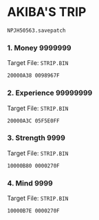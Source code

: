 #  AKIBA'S TRIP

`NPJH50563.savepatch`

### 1. Money 9999999

Target File: `STRIP.BIN`

```
20000A38 0098967F
```

### 2. Experience 99999999

Target File: `STRIP.BIN`

```
20000A3C 05F5E0FF
```

### 3. Strength 9999

Target File: `STRIP.BIN`

```
10000B80 0000270F
```

### 4. Mind 9999

Target File: `STRIP.BIN`

```
10000B7E 0000270F
```

